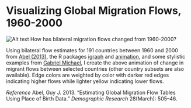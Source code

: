 Visualizing Global Migration Flows, 1960-2000
=============================================

![Alt text](https://dl.dropboxusercontent.com/u/11479754/bilateral%20flows%2C%201960-2000.gif)
How has bilateral migration flows changed from 1960-2000? 

Using bilateral flow estimates for 191 countries between 1960 and 2000 from [Abel (2013)](http://www.demographic-research.org/volumes/vol28/18/), the R packages [igraph](http://igraph.sourceforge.net/) and [animation](http://cran.r-project.org/web/packages/animation/index.html), and some stylistic examples from [Gabriel Michael](http://topromotetheprogress.wordpress.com/2013/11/17/visualizing-negotiating-positions-in-the-tpp-ip-chapter/), I create the above animation of change in migrant flows between selected countries (other country subsets are also available). Edge colors are weighted by color with darker red edges indicating higher flows while lighter yellow indicating lower flows.

*Reference*
Abel, Guy J. 2013. “Estimating Global Migration Flow Tables Using Place of Birth Data.” *Demographic Research* 28(March): 505–46.
